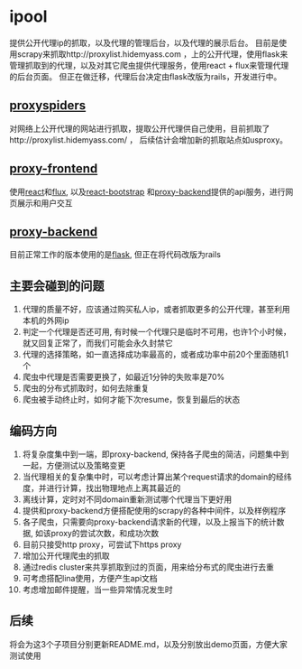# ipool
提供公开代理ip的抓取，以及代理的管理后台，以及代理的展示后台。
目前是使用scrapy来抓取http://proxylist.hidemyass.com ，上的公开代理，使用flask来管理抓取到的代理，以及对其它爬虫提供代理服务，使用react + flux来管理代理的后台页面。
但正在做迁移，代理后台决定由flask改版为rails，开发进行中。

## [proxyspiders](proxyspiders)
对网络上公开代理的网站进行抓取，提取公开代理供自己使用，目前抓取了http://proxylist.hidemyass.com/ ， 后续估计会增加新的抓取站点如usproxy。

## [proxy-frontend](proxy-frontend)
使用[react](https://facebook.github.io/react/)和[flux](http://facebook.github.io/flux/docs/overview.html), 以及[react-bootstrap](http://react-bootstrap.github.io/components.html) 和[proxy-backend](proxy-backend)提供的api服务，进行网页展示和用户交互

## [proxy-backend](proxy-backend)
目前正常工作的版本使用的是[flask](http://flask.pocoo.org/), 但正在将代码改版为rails

## 主要会碰到的问题
1. 代理的质量不好，应该通过购买私人ip，或者抓取更多的公开代理，甚至利用本机的外网ip
2. 判定一个代理是否还可用, 有时候一个代理只是临时不可用，也许1个小时候，就又回复正常了，而我们可能会永久封禁它
3. 代理的选择策略，如一直选择成功率最高的，或者成功率中前20个里面随机1个
4. 爬虫中代理是否需要更换了，如最近1分钟的失败率是70%
5. 爬虫的分布式抓取时，如何去除重复
6. 爬虫被手动终止时，如何才能下次resume，恢复到最后的状态

## 编码方向
1. 将复杂度集中到一端，即proxy-backend, 保持各子爬虫的简洁，问题集中到一起，方便测试以及策略变更
2. 当代理相关的复杂集中时，可以考虑计算出某个request请求的domain的经纬度，并进行计算，找出物理地点上离其最近的
3. 离线计算，定时对不同domain重新测试哪个代理当下更好用
4. 提供和proxy-backend方便搭配使用的scrapy的各种中间件，以及样例程序
5. 各子爬虫，只需要向proxy-backend请求新的代理，以及上报当下的统计数据, 如该proxy的尝试次数，和成功次数
6. 目前只接受http proxy，可尝试下https proxy
7. 增加公开代理爬虫的抓取
8. 通过redis cluster来共享抓取到过的页面，用来给分布式的爬虫进行去重
9. 可考虑搭配lina使用，方便产生api文档
10. 考虑增加邮件提醒，当一些异常情况发生时


## 后续
将会为这3个子项目分别更新README.md，以及分别放出demo页面，方便大家测试使用
